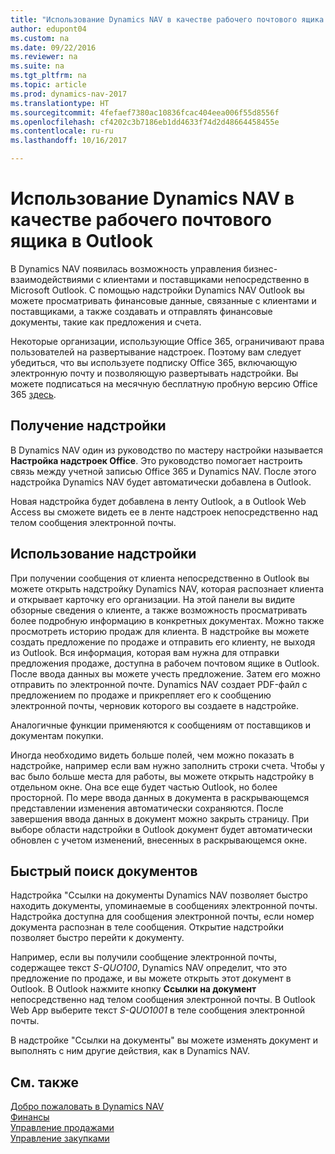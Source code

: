 ```yaml
---
title: "Использование Dynamics NAV в качестве рабочего почтового ящика в Outlook"
author: edupont04
ms.custom: na
ms.date: 09/22/2016
ms.reviewer: na
ms.suite: na
ms.tgt_pltfrm: na
ms.topic: article
ms.prod: dynamics-nav-2017
ms.translationtype: HT
ms.sourcegitcommit: 4fefaef7380ac10836fcac404eea006f55d8556f
ms.openlocfilehash: cf4202c3b7186eb1dd4633f74d2d48664458455e
ms.contentlocale: ru-ru
ms.lasthandoff: 10/16/2017

---
```


# <a name="using-dynamics-nav-as-your-business-inbox-in-outlook"></a>Использование Dynamics NAV в качестве рабочего почтового ящика в Outlook
В Dynamics NAV появилась возможность управления бизнес-взаимодействиями с клиентами и поставщиками непосредственно в Microsoft Outlook. С помощью надстройки Dynamics NAV Outlook вы можете просматривать финансовые данные, связанные с клиентами и поставщиками, а также создавать и отправлять финансовые документы, такие как предложения и счета.  

Некоторые организации, использующие Office 365, ограничивают права пользователей на развертывание надстроек. Поэтому вам следует убедиться, что вы используете подписку Office 365, включающую электронную почту и позволяющую развертывать надстройки. Вы можете подписаться на месячную бесплатную пробную версию Office 365 [здесь](https://products.office.com/try).  

## <a name="get-the-add-in"></a>Получение надстройки
В Dynamics NAV один из руководство по мастеру настройки называется **Настройка надстроек Office**. Это руководство помогает настроить связь между учетной записью Office 365 и Dynamics NAV. После этого надстройка Dynamics NAV будет автоматически добавлена в Outlook.  

Новая надстройка будет добавлена в ленту Outlook, а в Outlook Web Access вы сможете видеть ее в ленте надстроек непосредственно над телом сообщения электронной почты.  

## <a name="using-the-add-in"></a>Использование надстройки
При получении сообщения от клиента непосредственно в Outlook вы можете открыть надстройку Dynamics NAV, которая распознает клиента и открывает карточку его организации. На этой панели вы видите обзорные сведения о клиенте, а также возможность просматривать более подробную информацию в конкретных документах. Можно также просмотреть историю продаж для клиента.
В надстройке вы можете создать предложение по продаже и отправить его клиенту, не выходя из Outlook. Вся информация, которая вам нужна для отправки предложения продаже, доступна в рабочем почтовом ящике в Outlook.  
После ввода данных вы можете учесть предложение. Затем его можно отправить по электронной почте. Dynamics NAV создает PDF-файл с предложением по продаже и прикрепляет его к сообщению электронной почты, черновик которого вы создаете в надстройке.  

Аналогичные функции применяются к сообщениям от поставщиков и документам покупки.  

Иногда необходимо видеть больше полей, чем можно показать в надстройке, например если вам нужно заполнить строки счета. Чтобы у вас было больше места для работы, вы можете открыть надстройку в отдельном окне. Она все еще будет частью Outlook, но более просторной. По мере ввода данных в документа в раскрывающемся представлении изменения автоматически сохраняются. После завершения ввода данных в документ можно закрыть страницу. При выборе области надстройки в Outlook документ будет автоматически обновлен с учетом изменений, внесенных в раскрывающемся окне.  

## <a name="quick-document-lookup"></a>Быстрый поиск документов
Надстройка "Ссылки на документы Dynamics NAV позволяет быстро находить документы, упоминаемые в сообщениях электронной почты. Надстройка доступна для сообщения электронной почты, если номер документа распознан в теле сообщения. Открытие надстройки позволяет быстро перейти к документу.  

Например, если вы получили сообщение электронной почты, содержащее текст *S-QUO100*, Dynamics NAV определит, что это предложение по продаже, и вы можете открыть этот документ в Outlook. В Outlook нажмите кнопку **Ссылки на документ** непосредственно над телом сообщения электронной почты. В Outlook Web App выберите текст *S-QUO1001* в теле сообщения электронной почты.  

В надстройке "Ссылки на документы" вы можете изменять документ и выполнять с ним другие действия, как в Dynamics NAV.

## <a name="see-also"></a>См. также
[Добро пожаловать в Dynamics NAV](across-get-started.md)  
[Финансы](finance.md)  
[Управление продажами](sales-manage-sales.md)  
[Управление закупками](purchasing-manage-purchasing.md)  


